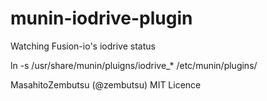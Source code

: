 munin-iodrive-plugin
====================

Watching Fusion-io's iodrive status

ln -s /usr/share/munin/pluigns/iodrive_* /etc/munin/plugins/


MasahitoZembutsu (@zembutsu)
MIT Licence
